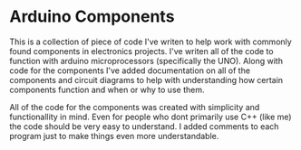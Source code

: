 # Arduino Components
This is a collection of piece of code I've writen to help work with commonly found components in electronics projects. I've writen all of the code to function with arduino microprocessors (specifically the UNO). Along with code for the components I've added documentation on all of the components and circuit diagrams to help with understanding how certain components function and when or why to use them.

All of the code for the components was created with simplicity and functionallity in mind. Even for people who dont primarily use C++ (like me) the code should be very easy to understand. I added comments to each program just to make things even more understandable.
